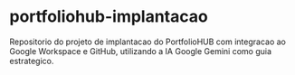 # portfoliohub-implantacao
Repositorio do projeto de implantacao do PortfolioHUB com integracao ao Google Workspace e GitHub, utilizando a IA Google Gemini como guia estrategico.
